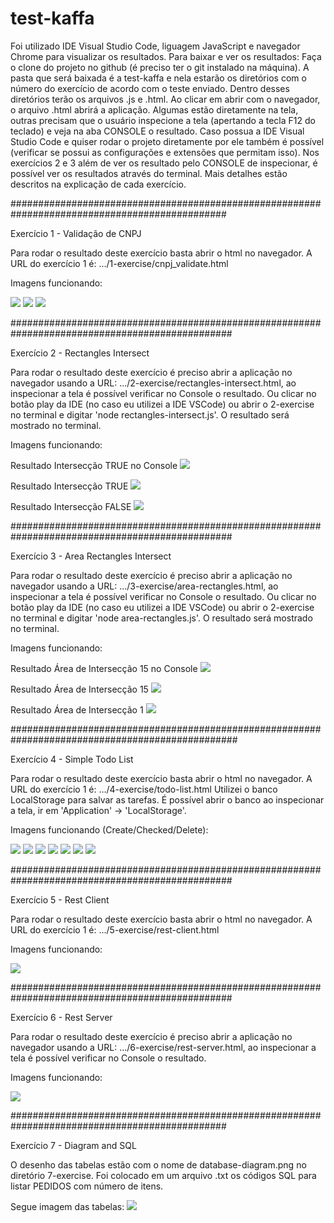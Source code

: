 # test-kaffa

Foi utilizado IDE Visual Studio Code, liguagem JavaScript e navegador Chrome para visualizar os resultados.
Para baixar e ver os resultados: Faça o clone do projeto no github (é preciso ter o git instalado na máquina). A pasta que será baixada é a test-kaffa e nela estarão os diretórios com o número do exercício de acordo com o teste enviado. Dentro desses diretórios terão os arquivos .js e .html. Ao clicar em abrir com o navegador, o arquivo .html abrirá a aplicação. Algumas estão diretamente na tela, outras precisam que o usuário inspecione a tela (apertando a tecla F12 do teclado) e veja na aba CONSOLE o resultado. 
Caso possua a IDE Visual Studio Code e quiser rodar o projeto diretamente por ele também é possível (verificar se possui as configurações e extensões que permitam isso). Nos exercícios 2 e 3 além de ver os resultado pelo CONSOLE de inspecionar, é possível ver os resultados através do terminal. Mais detalhes estão descritos na explicação de cada exercício.

###############################################################################################

Exercício 1 - Validação de CNPJ 

Para rodar o resultado deste exercício basta abrir o html no navegador.
A URL do exercício 1 é: .../1-exercise/cnpj_validate.html

Imagens funcionando:

<img src="image-test-kaffa/1-exercise-invalido.png" />
<img src="image-test-kaffa/1-exercise-valido.png" />
<img src="gifs-test-kaffa/1-exercise.gif" />

################################################################################################

Exercício 2 - Rectangles Intersect

Para rodar o resultado deste exercício é preciso abrir a aplicação no navegador usando a URL: .../2-exercise/rectangles-intersect.html, ao inspecionar a tela é possível verificar no Console o resultado.
Ou clicar no botão play da IDE (no caso eu utilizei a IDE VSCode) ou abrir o 2-exercise no terminal e digitar 'node rectangles-intersect.js'. O resultado será mostrado no terminal.

Imagens funcionando:

Resultado Intersecção TRUE no Console
<img src="image-test-kaffa/2-exercise(1).png" />

Resultado Intersecção TRUE
<img src="image-test-kaffa/2-exercise-true.png" />

Resultado Intersecção FALSE
<img src="image-test-kaffa/2-exercise-false.png" />


################################################################################################

Exercício 3 - Area Rectangles Intersect

Para rodar o resultado deste exercício é preciso abrir a aplicação no navegador usando a URL: .../3-exercise/area-rectangles.html, ao inspecionar a tela é possível verificar no Console o resultado.
Ou clicar no botão play da IDE (no caso eu utilizei a IDE VSCode) ou abrir o 2-exercise no terminal e digitar 'node area-rectangles.js'. O resultado será mostrado no terminal.

Imagens funcionando:

Resultado Área de Intersecção 15 no Console
<img src="image-test-kaffa/3-exercise(1).png" />

Resultado Área de Intersecção 15
<img src="image-test-kaffa/3-exercise-15.png" />

Resultado Área de Intersecção 1
<img src="image-test-kaffa/3-exercise-1.png" />

#################################################################################################

Exercício 4 - Simple Todo List

Para rodar o resultado deste exercício basta abrir o html no navegador.
A URL do exercício 1 é: .../4-exercise/todo-list.html
Utilizei o banco LocalStorage para salvar as tarefas. É possível abrir o banco ao inspecionar a tela, ir em 'Application' -> 'LocalStorage'. 

Imagens funcionando (Create/Checked/Delete):

<img src="image-test-kaffa/4-exercise(1).png" />
<img src="image-test-kaffa/4-exercise(2).png" />
<img src="image-test-kaffa/4-exercise(3).png" />
<img src="image-test-kaffa/4-exercise(4).png" />
<img src="image-test-kaffa/4-exercise(5).png" />
<img src="image-test-kaffa/4-exercise(6).png" />
<img src="image-test-kaffa/4-exercise(7).png" />

################################################################################################

Exercício 5 - Rest Client

Para rodar o resultado deste exercício basta abrir o html no navegador.
A URL do exercício 1 é: .../5-exercise/rest-client.html

Imagens funcionando:

<img src="image-test-kaffa/5-exercise.png" />


################################################################################################

Exercício 6 - Rest Server

Para rodar o resultado deste exercício é preciso abrir a aplicação no navegador usando a URL: .../6-exercise/rest-server.html, ao inspecionar a tela é possível verificar no Console o resultado.

Imagens funcionando:

<img src="image-test-kaffa/6-exercise.png" />

###############################################################################################

Exercício 7 - Diagram and SQL

O desenho das tabelas estão com o nome de database-diagram.png no diretório 7-exercise.
Foi colocado em um arquivo .txt os códigos SQL para listar PEDIDOS com número de itens.

Segue imagem das tabelas:
<img src="7-exercise/database-diagram.png" />



